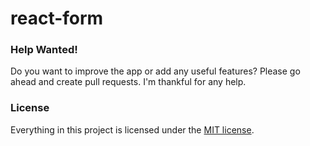 # react-form



### Help Wanted!

Do you want to improve the app or add any useful features? Please go ahead and create pull requests. I'm thankful for any help.

### License

Everything in this project is licensed under the [MIT license](https://opensource.org/licenses/MIT).